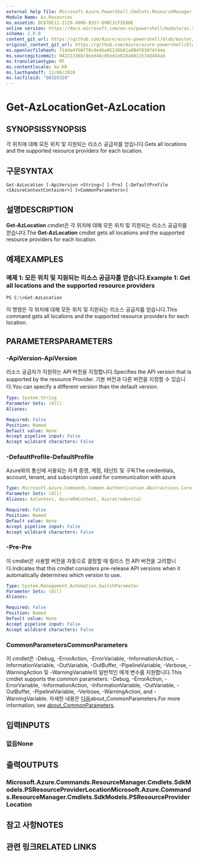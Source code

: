 ```yaml
---
external help file: Microsoft.Azure.PowerShell.Cmdlets.ResourceManager.dll-Help.xml
Module Name: Az.Resources
ms.assetid: DC870E11-2129-4906-8357-D9BC1CF2E08E
online version: https://docs.microsoft.com/en-us/powershell/module/az.resources/get-azlocation
schema: 2.0.0
content_git_url: https://github.com/Azure/azure-powershell/blob/master/src/Resources/Resources/help/Get-AzLocation.md
original_content_git_url: https://github.com/Azure/azure-powershell/blob/master/src/Resources/Resources/help/Get-AzLocation.md
ms.openlocfilehash: f14da4760f70c8e4ba95136b81a884f830f4f44a
ms.sourcegitcommit: 04221336bc9eed46c05ed1e828a6811534d4b4ab
ms.translationtype: MT
ms.contentlocale: ko-KR
ms.lasthandoff: 12/08/2020
ms.locfileid: "98325324"
---
```

# <span data-ttu-id="457a4-101">Get-AzLocation</span><span class="sxs-lookup"><span data-stu-id="457a4-101">Get-AzLocation</span></span>

## <span data-ttu-id="457a4-102">SYNOPSIS</span><span class="sxs-lookup"><span data-stu-id="457a4-102">SYNOPSIS</span></span>
<span data-ttu-id="457a4-103">각 위치에 대해 모든 위치 및 지원되는 리소스 공급자를 얻습니다.</span><span class="sxs-lookup"><span data-stu-id="457a4-103">Gets all locations and the supported resource providers for each location.</span></span>

## <span data-ttu-id="457a4-104">구문</span><span class="sxs-lookup"><span data-stu-id="457a4-104">SYNTAX</span></span>

```
Get-AzLocation [-ApiVersion <String>] [-Pre] [-DefaultProfile <IAzureContextContainer>] [<CommonParameters>]
```

## <span data-ttu-id="457a4-105">설명</span><span class="sxs-lookup"><span data-stu-id="457a4-105">DESCRIPTION</span></span>
<span data-ttu-id="457a4-106">**Get-AzLocation** cmdlet은 각 위치에 대해 모든 위치 및 지원되는 리소스 공급자를 얻습니다.</span><span class="sxs-lookup"><span data-stu-id="457a4-106">The **Get-AzLocation** cmdlet gets all locations and the supported resource providers for each location.</span></span>

## <span data-ttu-id="457a4-107">예제</span><span class="sxs-lookup"><span data-stu-id="457a4-107">EXAMPLES</span></span>

### <span data-ttu-id="457a4-108">예제 1: 모든 위치 및 지원되는 리소스 공급자를 얻습니다.</span><span class="sxs-lookup"><span data-stu-id="457a4-108">Example 1: Get all locations and the supported resource providers</span></span>
```
PS C:\>Get-AzLocation
```

<span data-ttu-id="457a4-109">이 명령은 각 위치에 대해 모든 위치 및 지원되는 리소스 공급자를 얻습니다.</span><span class="sxs-lookup"><span data-stu-id="457a4-109">This command gets all locations and the supported resource providers for each location.</span></span>

## <span data-ttu-id="457a4-110">PARAMETERS</span><span class="sxs-lookup"><span data-stu-id="457a4-110">PARAMETERS</span></span>

### <span data-ttu-id="457a4-111">-ApiVersion</span><span class="sxs-lookup"><span data-stu-id="457a4-111">-ApiVersion</span></span>
<span data-ttu-id="457a4-112">리소스 공급자가 지원하는 API 버전을 지정합니다.</span><span class="sxs-lookup"><span data-stu-id="457a4-112">Specifies the API version that is supported by the resource Provider.</span></span>
<span data-ttu-id="457a4-113">기본 버전과 다른 버전을 지정할 수 있습니다.</span><span class="sxs-lookup"><span data-stu-id="457a4-113">You can specify a different version than the default version.</span></span>

```yaml
Type: System.String
Parameter Sets: (All)
Aliases:

Required: False
Position: Named
Default value: None
Accept pipeline input: False
Accept wildcard characters: False
```

### <span data-ttu-id="457a4-114">-DefaultProfile</span><span class="sxs-lookup"><span data-stu-id="457a4-114">-DefaultProfile</span></span>
<span data-ttu-id="457a4-115">Azure와의 통신에 사용되는 자격 증명, 계정, 테넌트 및 구독</span><span class="sxs-lookup"><span data-stu-id="457a4-115">The credentials, account, tenant, and subscription used for communication with azure</span></span>

```yaml
Type: Microsoft.Azure.Commands.Common.Authentication.Abstractions.Core.IAzureContextContainer
Parameter Sets: (All)
Aliases: AzContext, AzureRmContext, AzureCredential

Required: False
Position: Named
Default value: None
Accept pipeline input: False
Accept wildcard characters: False
```

### <span data-ttu-id="457a4-116">-Pre</span><span class="sxs-lookup"><span data-stu-id="457a4-116">-Pre</span></span>
<span data-ttu-id="457a4-117">이 cmdlet은 사용할 버전을 자동으로 결정할 때 릴리스 전 API 버전을 고려합니다.</span><span class="sxs-lookup"><span data-stu-id="457a4-117">Indicates that this cmdlet considers pre-release API versions when it automatically determines which version to use.</span></span>

```yaml
Type: System.Management.Automation.SwitchParameter
Parameter Sets: (All)
Aliases:

Required: False
Position: Named
Default value: None
Accept pipeline input: False
Accept wildcard characters: False
```

### <span data-ttu-id="457a4-118">CommonParameters</span><span class="sxs-lookup"><span data-stu-id="457a4-118">CommonParameters</span></span>
<span data-ttu-id="457a4-119">이 cmdlet은 -Debug, -ErrorAction, -ErrorVariable, -InformationAction, -InformationVariable, -OutVariable, -OutBuffer, -PipelineVariable, -Verbose, -WarningAction 및 -WarningVariable의 일반적인 매개 변수를 지원합니다.</span><span class="sxs-lookup"><span data-stu-id="457a4-119">This cmdlet supports the common parameters: -Debug, -ErrorAction, -ErrorVariable, -InformationAction, -InformationVariable, -OutVariable, -OutBuffer, -PipelineVariable, -Verbose, -WarningAction, and -WarningVariable.</span></span> <span data-ttu-id="457a4-120">자세한 내용은 [다음](http://go.microsoft.com/fwlink/?LinkID=113216)about_CommonParameters.</span><span class="sxs-lookup"><span data-stu-id="457a4-120">For more information, see [about_CommonParameters](http://go.microsoft.com/fwlink/?LinkID=113216).</span></span>

## <span data-ttu-id="457a4-121">입력</span><span class="sxs-lookup"><span data-stu-id="457a4-121">INPUTS</span></span>

### <span data-ttu-id="457a4-122">없음</span><span class="sxs-lookup"><span data-stu-id="457a4-122">None</span></span>

## <span data-ttu-id="457a4-123">출력</span><span class="sxs-lookup"><span data-stu-id="457a4-123">OUTPUTS</span></span>

### <span data-ttu-id="457a4-124">Microsoft.Azure.Commands.ResourceManager.Cmdlets.SdkModels.PSResourceProviderLocation</span><span class="sxs-lookup"><span data-stu-id="457a4-124">Microsoft.Azure.Commands.ResourceManager.Cmdlets.SdkModels.PSResourceProviderLocation</span></span>

## <span data-ttu-id="457a4-125">참고 사항</span><span class="sxs-lookup"><span data-stu-id="457a4-125">NOTES</span></span>

## <span data-ttu-id="457a4-126">관련 링크</span><span class="sxs-lookup"><span data-stu-id="457a4-126">RELATED LINKS</span></span>
